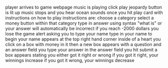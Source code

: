 player arrives to game webpage
music is playing
click play jeopardy button is lit up
music stops and you hear ocean sounds once you hit play
card with instructions on how to play
instructions are:
    choose a category
    select a money button within that category
    type in answer using syntax "what is" or your answer will automatically be incorrect
    if you reach -2000 dollars you lose the game
alert asking you to type your name
type in your name to begin
your name appears at the top right hand corner inside of a heart
you click on a box with money in it
then a new box appears with a question and an answer field
you type your answer in the answer field
you hit submit
a box appears stating you either got it right or wrong
if you got it right, your winnings increase
if you got it wrong, your winnings decrease
